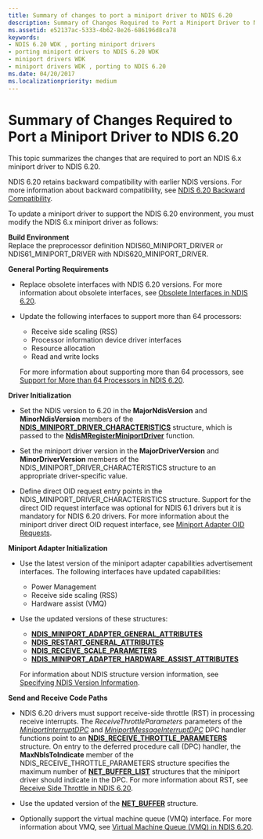 ```yaml
---
title: Summary of changes to port a miniport driver to NDIS 6.20
description: Summary of Changes Required to Port a Miniport Driver to NDIS 6.20
ms.assetid: e52137ac-5333-4b62-8e26-686196d8ca78
keywords:
- NDIS 6.20 WDK , porting miniport drivers
- porting miniport drivers to NDIS 6.20 WDK
- miniport drivers WDK
- miniport drivers WDK , porting to NDIS 6.20
ms.date: 04/20/2017
ms.localizationpriority: medium
---
```


# Summary of Changes Required to Port a Miniport Driver to NDIS 6.20





This topic summarizes the changes that are required to port an NDIS 6.x miniport driver to NDIS 6.20.

NDIS 6.20 retains backward compatibility with earlier NDIS versions. For more information about backward compatibility, see [NDIS 6.20 Backward Compatibility](ndis-6-20-backward-compatibility.md).

To update a miniport driver to support the NDIS 6.20 environment, you must modify the NDIS 6.x miniport driver as follows:

<a href="" id="build-environment"></a>**Build Environment**  
Replace the preprocessor definition NDIS60\_MINIPORT\_DRIVER or NDIS61\_MINIPORT\_DRIVER with NDIS620\_MINIPORT\_DRIVER.

<a href="" id="general-porting-requirements"></a>**General Porting Requirements**  
-   Replace obsolete interfaces with NDIS 6.20 versions. For more information about obsolete interfaces, see [Obsolete Interfaces in NDIS 6.20](obsolete-interfaces-in-ndis-6-20.md).

-   Update the following interfaces to support more than 64 processors:

    -   Receive side scaling (RSS)
    -   Processor information device driver interfaces
    -   Resource allocation
    -   Read and write locks

    For more information about supporting more than 64 processors, see [Support for More than 64 Processors in NDIS 6.20](support-for-more-than-64-processors-in-ndis-6-20.md).

<a href="" id="driver-initialization"></a>**Driver Initialization**  
-   Set the NDIS version to 6.20 in the **MajorNdisVersion** and **MinorNdisVersion** members of the [**NDIS\_MINIPORT\_DRIVER\_CHARACTERISTICS**](https://docs.microsoft.com/windows-hardware/drivers/ddi/content/ndis/ns-ndis-_ndis_miniport_driver_characteristics) structure, which is passed to the [**NdisMRegisterMiniportDriver**](https://docs.microsoft.com/windows-hardware/drivers/ddi/content/ndis/nf-ndis-ndismregisterminiportdriver) function.

-   Set the miniport driver version in the **MajorDriverVersion** and **MinorDriverVersion** members of the NDIS\_MINIPORT\_DRIVER\_CHARACTERISTICS structure to an appropriate driver-specific value.

-   Define direct OID request entry points in the NDIS\_MINIPORT\_DRIVER\_CHARACTERISTICS structure. Support for the direct OID request interface was optional for NDIS 6.1 drivers but it is mandatory for NDIS 6.20 drivers. For more information about the miniport driver direct OID request interface, see [Miniport Adapter OID Requests](miniport-adapter-oid-requests.md).

<a href="" id="miniport-adapter-initialization"></a>**Miniport Adapter Initialization**  
-   Use the latest version of the miniport adapter capabilities advertisement interfaces. The following interfaces have updated capabilities:
    -   Power Management
    -   Receive side scaling (RSS)
    -   Hardware assist (VMQ)
-   Use the updated versions of these structures:

    -   [**NDIS\_MINIPORT\_ADAPTER\_GENERAL\_ATTRIBUTES**](https://docs.microsoft.com/windows-hardware/drivers/ddi/content/ndis/ns-ndis-_ndis_miniport_adapter_general_attributes)
    -   [**NDIS\_RESTART\_GENERAL\_ATTRIBUTES**](https://docs.microsoft.com/windows-hardware/drivers/ddi/content/ndis/ns-ndis-_ndis_restart_general_attributes)
    -   [**NDIS\_RECEIVE\_SCALE\_PARAMETERS**](https://docs.microsoft.com/windows-hardware/drivers/ddi/content/ntddndis/ns-ntddndis-_ndis_receive_scale_parameters)
    -   [**NDIS\_MINIPORT\_ADAPTER\_HARDWARE\_ASSIST\_ATTRIBUTES**](https://docs.microsoft.com/windows-hardware/drivers/ddi/content/ndis/ns-ndis-_ndis_miniport_adapter_hardware_assist_attributes)

    For information about NDIS structure version information, see [Specifying NDIS Version Information](specifying-ndis-version-information.md).

<a href="" id="send-and-receive-code-paths"></a>**Send and Receive Code Paths**  
-   NDIS 6.20 drivers must support receive-side throttle (RST) in processing receive interrupts. The *ReceiveThrottleParameters* parameters of the [*MiniportInterruptDPC*](https://docs.microsoft.com/windows-hardware/drivers/ddi/content/ndis/nc-ndis-miniport_interrupt_dpc) and [*MiniportMessageInterruptDPC*](https://docs.microsoft.com/windows-hardware/drivers/ddi/content/ndis/nc-ndis-miniport_message_interrupt_dpc) DPC handler functions point to an [**NDIS\_RECEIVE\_THROTTLE\_PARAMETERS**](https://docs.microsoft.com/windows-hardware/drivers/ddi/content/ndis/ns-ndis-_ndis_receive_throttle_parameters) structure. On entry to the deferred procedure call (DPC) handler, the **MaxNblsToIndicate** member of the NDIS\_RECEIVE\_THROTTLE\_PARAMETERS structure specifies the maximum number of [**NET\_BUFFER\_LIST**](https://docs.microsoft.com/windows-hardware/drivers/ddi/content/ndis/ns-ndis-_net_buffer_list) structures that the miniport driver should indicate in the DPC. For more information about RST, see [Receive Side Throttle in NDIS 6.20](receive-side-throttle-in-ndis-6-20.md).

-   Use the updated version of the [**NET\_BUFFER**](https://docs.microsoft.com/windows-hardware/drivers/ddi/content/ndis/ns-ndis-_net_buffer) structure.

-   Optionally support the virtual machine queue (VMQ) interface. For more information about VMQ, see [Virtual Machine Queue (VMQ) in NDIS 6.20](virtual-machine-queue--vmq--in-ndis-6-20.md).

 

 





